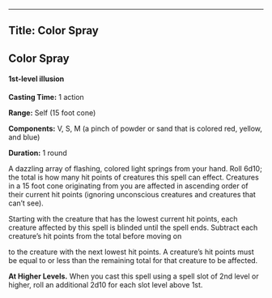 -------------------------
Title: Color Spray
-------------------------

## Color Spray

#### 1st-level illusion


**Casting Time:** 1 action

**Range:** Self (15 foot cone)

**Components:** V, S, M (a pinch of powder or sand that is
colored red, yellow, and blue)

**Duration:** 1 round


A dazzling array of flashing, colored light springs from your hand. Roll
6d10; the total is how many hit points of creatures this spell can
effect. Creatures in a 15 foot cone originating from you are affected
in ascending order of their current hit points (ignoring unconscious
creatures and creatures that can’t see).

Starting with the creature that has the lowest current hit points, each
creature affected by this spell is blinded until the spell ends.
Subtract each creature’s hit points from the total before moving on

to the creature with the next lowest hit points. A creature’s hit points
must be equal to or less than the remaining total for that creature to
be affected.

**At Higher Levels.** When you cast this spell using a spell
slot of 2nd level or higher, roll an additional 2d10 for each slot level
above 1st.


